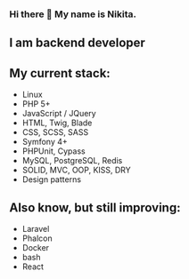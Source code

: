 ### Hi there 👋 My name is Nikita.
## I am backend developer
## My current stack:
- Linux
- PHP 5+
- JavaScript / JQuery
- HTML, Twig, Blade
- CSS, SCSS, SASS
- Symfony 4+
- PHPUnit, Cypass
- MySQL, PostgreSQL, Redis
- SOLID, MVC, OOP, KISS, DRY
- Design patterns

## Also know, but still improving:
- Laravel
- Phalcon
- Docker
- bash
- React
